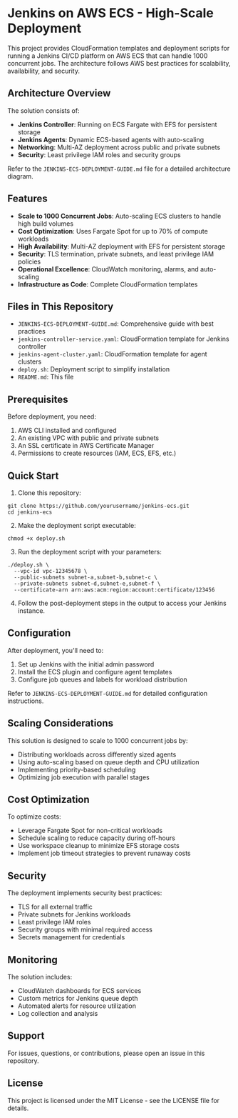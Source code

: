 # Jenkins on AWS ECS - High-Scale Deployment

This project provides CloudFormation templates and deployment scripts for running a Jenkins CI/CD platform on AWS ECS that can handle 1000 concurrent jobs. The architecture follows AWS best practices for scalability, availability, and security.

## Architecture Overview

The solution consists of:

- **Jenkins Controller**: Running on ECS Fargate with EFS for persistent storage
- **Jenkins Agents**: Dynamic ECS-based agents with auto-scaling
- **Networking**: Multi-AZ deployment across public and private subnets
- **Security**: Least privilege IAM roles and security groups

Refer to the `JENKINS-ECS-DEPLOYMENT-GUIDE.md` file for a detailed architecture diagram.

## Features

- **Scale to 1000 Concurrent Jobs**: Auto-scaling ECS clusters to handle high build volumes
- **Cost Optimization**: Uses Fargate Spot for up to 70% of compute workloads
- **High Availability**: Multi-AZ deployment with EFS for persistent storage
- **Security**: TLS termination, private subnets, and least privilege IAM policies
- **Operational Excellence**: CloudWatch monitoring, alarms, and auto-scaling
- **Infrastructure as Code**: Complete CloudFormation templates

## Files in This Repository

- `JENKINS-ECS-DEPLOYMENT-GUIDE.md`: Comprehensive guide with best practices
- `jenkins-controller-service.yaml`: CloudFormation template for Jenkins controller
- `jenkins-agent-cluster.yaml`: CloudFormation template for agent clusters
- `deploy.sh`: Deployment script to simplify installation
- `README.md`: This file

## Prerequisites

Before deployment, you need:

1. AWS CLI installed and configured
2. An existing VPC with public and private subnets
3. An SSL certificate in AWS Certificate Manager
4. Permissions to create resources (IAM, ECS, EFS, etc.)

## Quick Start

1. Clone this repository:

```
git clone https://github.com/yourusername/jenkins-ecs.git
cd jenkins-ecs
```

2. Make the deployment script executable:

```
chmod +x deploy.sh
```

3. Run the deployment script with your parameters:

```
./deploy.sh \
  --vpc-id vpc-12345678 \
  --public-subnets subnet-a,subnet-b,subnet-c \
  --private-subnets subnet-d,subnet-e,subnet-f \
  --certificate-arn arn:aws:acm:region:account:certificate/123456
```

4. Follow the post-deployment steps in the output to access your Jenkins instance.

## Configuration

After deployment, you'll need to:

1. Set up Jenkins with the initial admin password
2. Install the ECS plugin and configure agent templates
3. Configure job queues and labels for workload distribution

Refer to `JENKINS-ECS-DEPLOYMENT-GUIDE.md` for detailed configuration instructions.

## Scaling Considerations

This solution is designed to scale to 1000 concurrent jobs by:

- Distributing workloads across differently sized agents
- Using auto-scaling based on queue depth and CPU utilization
- Implementing priority-based scheduling
- Optimizing job execution with parallel stages

## Cost Optimization

To optimize costs:

- Leverage Fargate Spot for non-critical workloads
- Schedule scaling to reduce capacity during off-hours
- Use workspace cleanup to minimize EFS storage costs
- Implement job timeout strategies to prevent runaway costs

## Security

The deployment implements security best practices:

- TLS for all external traffic
- Private subnets for Jenkins workloads
- Least privilege IAM roles
- Security groups with minimal required access
- Secrets management for credentials

## Monitoring

The solution includes:

- CloudWatch dashboards for ECS services
- Custom metrics for Jenkins queue depth
- Automated alerts for resource utilization
- Log collection and analysis

## Support

For issues, questions, or contributions, please open an issue in this repository.

## License

This project is licensed under the MIT License - see the LICENSE file for details.
